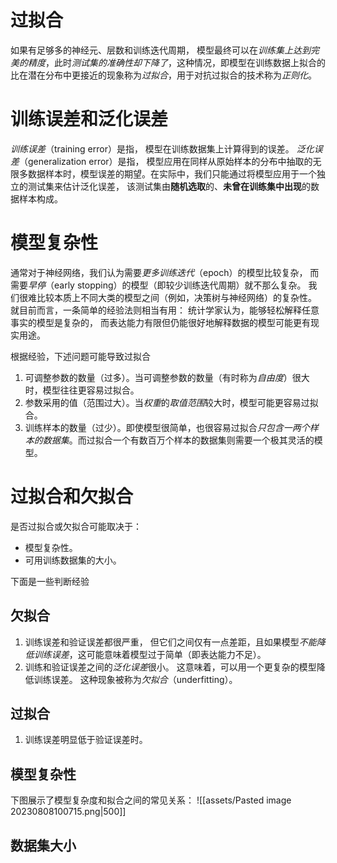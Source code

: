 # 过拟合
如果有足够多的神经元、层数和训练迭代周期， 模型最终可以在*训练集上达到完美的精度*，此时*测试集的准确性却下降了*，这种情况，即模型在训练数据上拟合的比在潜在分布中更接近的现象称为*过拟合*，用于对抗过拟合的技术称为*正则化*。

# 训练误差和泛化误差
*训练误差*（training error）是指， 模型在训练数据集上计算得到的误差。
*泛化误差*（generalization error）是指， 模型应用在同样从原始样本的分布中抽取的无限多数据样本时，模型误差的期望。在实际中，我们只能通过将模型应用于一个独立的测试集来估计泛化误差， 该测试集由**随机选取**的、**未曾在训练集中出现**的数据样本构成。

# 模型复杂性
通常对于神经网络，我们认为需要*更多训练迭代*（epoch）的模型比较复杂， 而需要*早停*（early stopping）的模型（即较少训练迭代周期）就不那么复杂。
我们很难比较本质上不同大类的模型之间（例如，决策树与神经网络）的复杂性。 就目前而言，一条简单的经验法则相当有用： 统计学家认为，能够轻松解释任意事实的模型是复杂的， 而表达能力有限但仍能很好地解释数据的模型可能更有现实用途。

根据经验，下述问题可能导致过拟合
1. 可调整参数的数量（过多）。当可调整参数的数量（有时称为*自由度*）很大时，模型往往更容易过拟合。
2. 参数采用的值（范围过大）。当*权重*的*取值范围*较大时，模型可能更容易过拟合。
3. 训练样本的数量（过少）。即使模型很简单，也很容易过拟合*只包含一两个样本的数据集*。而过拟合一个有数百万个样本的数据集则需要一个极其灵活的模型。

# 过拟合和欠拟合
是否过拟合或欠拟合可能取决于：
- 模型复杂性。
- 可用训练数据集的大小。

下面是一些判断经验
## 欠拟合
1. 训练误差和验证误差都很严重， 但它们之间仅有一点差距，且如果模型*不能降低训练误差*，这可能意味着模型过于简单（即表达能力不足）。
2. 训练和验证误差之间的*泛化误差*很小。
这意味着，可以用一个更复杂的模型降低训练误差。 这种现象被称为*欠拟合*（underfitting）。

## 过拟合
1. 训练误差明显低于验证误差时。

## 模型复杂性

下图展示了模型复杂度和拟合之间的常见关系：
![[assets/Pasted image 20230808100715.png|500]]
## 数据集大小